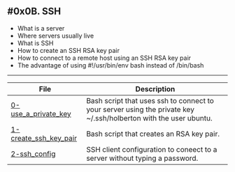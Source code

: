 #0x0B. SSH
---
- What is a server
- Where servers usually live
- What is SSH
- How to create an SSH RSA key pair
- How to connect to a remote host using an SSH RSA key pair
- The advantage of using #!/usr/bin/env bash instead of /bin/bash
---
| File | Description |
| --- | --- |
| [0-use_a_private_key]() | Bash script that uses ssh to connect to your server using the private key ~/.ssh/holberton with the user ubuntu.|
| [1-create_ssh_key_pair]() | Bash script that creates an RSA key pair. |
| [2-ssh_config]() | SSH client configuration to coneect to a server without typing a password. |


